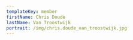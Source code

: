 ```yaml
---
templateKey: member
firstName: Chris Doude
lastName: Van Troostwijk
portrait: /img/chris.doude_van_troostwijk.jpg
---
```


